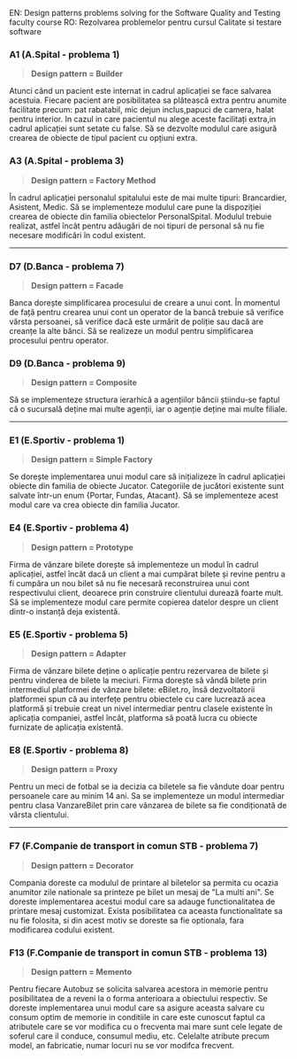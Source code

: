 EN: Design patterns problems solving for the Software Quality and Testing faculty course
RO: Rezolvarea problemelor pentru cursul Calitate si testare software

### A1 (A.Spital - problema 1)
> **Design pattern = Builder**

Atunci când un pacient este internat in cadrul aplicației se face salvarea acestuia. Fiecare pacient
are posibilitatea sa plătească extra pentru anumite facilitate precum: pat rabatabil, mic dejun inclus,papuci de camera, halat pentru interior. In cazul in care pacientul nu alege aceste facilitați extra,in cadrul aplicației sunt setate cu false. Să se dezvolte modulul care asigură crearea de obiecte de tipul pacient cu opțiuni extra.

### A3 (A.Spital - problema 3)
> **Design pattern = Factory Method**

În cadrul aplicației personalul spitalului este de mai multe tipuri: Brancardier, Asistent, Medic.
Să se implementeze modulul care pune la dispoziției crearea de obiecte din familia obiectelor
PersonalSpital. Modulul trebuie realizat, astfel încât pentru adăugări de noi tipuri de personal să
nu fie necesare modificări în codul existent.

---
### D7 (D.Banca - problema 7)
> **Design pattern = Facade**

Banca dorește simplificarea procesului de creare a unui cont. În momentul de față pentru crearea
unui cont un operator de la bancă trebuie să verifice vârsta persoanei, să verifice dacă este urmărit
de poliție sau dacă are creanțe la alte bănci. Să se realizeze un modul pentru simplificarea
procesului pentru operator.

### D9 (D.Banca - problema 9)
> **Design pattern = Composite**

Să se implementeze structura ierarhică a agențiilor băncii știindu-se faptul că o sucursală deține
mai multe agenții, iar o agenție deține mai multe filiale.

---
### E1 (E.Sportiv - problema 1)
> **Design pattern = Simple Factory**

Se dorește implementarea unui modul care să inițializeze în cadrul aplicației obiecte din familia
de obiecte Jucator. Categoriile de jucători existente sunt salvate într-un enum {Portar, Fundas,
Atacant}. Să se implementeze acest modul care va crea obiecte din familia Jucator.

### E4 (E.Sportiv - problema 4)
> **Design pattern = Prototype**

Firma de vânzare bilete dorește să implementeze un modul în cadrul aplicației, astfel încât dacă
un client a mai cumpărat bilete și revine pentru a fi cumpăra un nou bilet să nu fie necesară
reconstruirea unui cont respectivului client, deoarece prin construire clientului durează foarte mult. Să se implementeze modul care permite copierea datelor despre un client dintr-o instanță deja
existentă.

### E5 (E.Sportiv - problema 5)
> **Design pattern = Adapter**

Firma de vânzare bilete deține o aplicație pentru rezervarea de bilete și pentru vinderea de bilete
la meciuri. Firma dorește să vândă bilete prin intermediul platformei de vânzare bilete: eBilet.ro,
însă dezvoltatorii platformei spun că au interfețe pentru obiectele cu care lucrează acea platformă
și trebuie creat un nivel intermediar pentru clasele existente în aplicația companiei, astfel încât,
platforma să poată lucra cu obiecte furnizate de aplicația existentă.

### E8 (E.Sportiv - problema 8)
> **Design pattern = Proxy**

Pentru un meci de fotbal se ia decizia ca biletele sa fie vândute doar pentru persoanele care au
minim 14 ani. Sa se implementeze un modul intermediar pentru clasa VanzareBilet prin care
vânzarea de bilete sa fie condiționată de vârsta clientului.

---
### F7 (F.Companie de transport in comun STB - problema 7)
> **Design pattern = Decorator**

Compania doreste ca modulul de printare al biletelor sa permita cu ocazia anumitor zile nationale
sa printeze pe bilet un mesaj de "La multi ani". Se doreste implementarea acestui modul care sa
adauge functionalitatea de printare mesaj customizat. Exista posibilitatea ca aceasta functionalitate
sa nu fie folosita, si din acest motiv se doreste sa fie optionala, fara modificarea codului existent.

### F13 (F.Companie de transport in comun STB - problema 13)
> **Design pattern = Memento**

Pentru fiecare Autobuz se solicita salvarea acestora in memorie pentru posibilitatea de a reveni
la o forma anterioara a obiectului respectiv. Se doreste implementarea unui modul care sa asigure
aceasta salvare cu consum optim de memorie in conditiile in care este cunoscut faptul ca atributele
care se vor modifica cu o frecventa mai mare sunt cele legate de soferul care il conduce, consumul
mediu, etc. Celelalte atribute precum model, an fabricatie, numar locuri nu se vor modifca frecvent.
